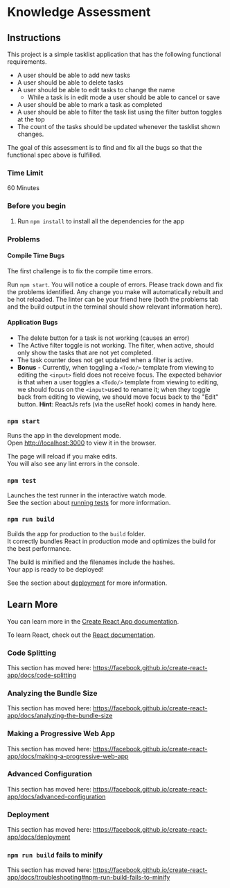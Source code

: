 # Knowledge Assessment

## Instructions

This project is a simple tasklist application that has the following functional requirements.

- A user should be able to add new tasks
- A user should be able to delete tasks
- A user should be able to edit tasks to change the name
  - While a task is in edit mode a user should be able to cancel or save
- A user should be able to mark a task as completed
- A user should be able to filter the task list using the filter button toggles at the top
- The count of the tasks should be updated whenever the tasklist shown changes.

The goal of this assessment is to find and fix all the bugs so that the functional spec above is fulfilled.

### Time Limit

60 Minutes

### Before you begin

1. Run `npm install` to install all the dependencies for the app

### Problems

#### Compile Time Bugs

The first challenge is to fix the compile time errors.

Run `npm start`. You will notice a couple of errors. Please track down and fix the problems identified.
Any change you make will automatically rebuilt and be hot reloaded.
The linter can be your friend here (both the problems tab and the build output in the terminal should show relevant information here).

#### Application Bugs

- The delete button for a task is not working (causes an error)
- The Active filter toggle is not working.  The filter, when active, should only show the tasks that are not yet completed.
- The task counter does not get updated when a filter is active.
- **Bonus** - Currently, when toggling a `<Todo/>` template from viewing to editing the `<input>` field does not receive focus. The expected behavior is that when a user toggles a `<Todo/>` template from viewing to editing, we should focus on the `<input>`used to rename it; when they toggle back from editing to viewing, we should move focus back to the "Edit" button.  **Hint**: ReactJs refs (via the useRef hook) comes in handy here.




### `npm start`

Runs the app in the development mode.<br />
Open [http://localhost:3000](http://localhost:3000) to view it in the browser.

The page will reload if you make edits.<br />
You will also see any lint errors in the console.

### `npm test`

Launches the test runner in the interactive watch mode.<br />
See the section about [running tests](https://facebook.github.io/create-react-app/docs/running-tests) for more information.

### `npm run build`

Builds the app for production to the `build` folder.<br />
It correctly bundles React in production mode and optimizes the build for the best performance.

The build is minified and the filenames include the hashes.<br />
Your app is ready to be deployed!

See the section about [deployment](https://facebook.github.io/create-react-app/docs/deployment) for more information.

## Learn More

You can learn more in the [Create React App documentation](https://facebook.github.io/create-react-app/docs/getting-started).

To learn React, check out the [React documentation](https://reactjs.org/).

### Code Splitting

This section has moved here: https://facebook.github.io/create-react-app/docs/code-splitting

### Analyzing the Bundle Size

This section has moved here: https://facebook.github.io/create-react-app/docs/analyzing-the-bundle-size

### Making a Progressive Web App

This section has moved here: https://facebook.github.io/create-react-app/docs/making-a-progressive-web-app

### Advanced Configuration

This section has moved here: https://facebook.github.io/create-react-app/docs/advanced-configuration

### Deployment

This section has moved here: https://facebook.github.io/create-react-app/docs/deployment

### `npm run build` fails to minify

This section has moved here: https://facebook.github.io/create-react-app/docs/troubleshooting#npm-run-build-fails-to-minify
